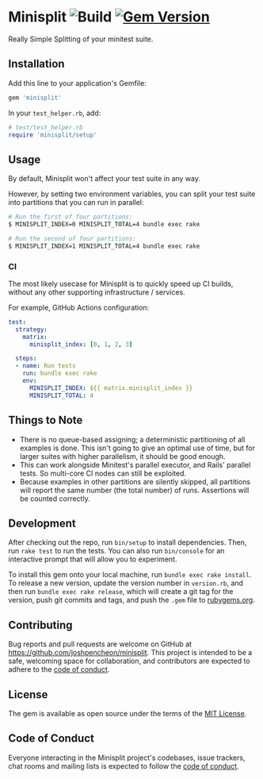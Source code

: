 # Minisplit ![Build](https://github.com/joshpencheon/minisplit/workflows/Ruby/badge.svg)  [![Gem Version](https://badge.fury.io/rb/minisplit.svg)](https://badge.fury.io/rb/minisplit)

Really Simple Splitting of your minitest suite.

## Installation

Add this line to your application's Gemfile:

```ruby
gem 'minisplit'
```

In your `test_helper.rb`, add:

```ruby
# test/test_helper.rb
require 'minisplit/setup'
```

## Usage

By default, Minisplit won't affect your test suite in any way.

However, by setting two environment variables, you can split your test suite into partitions that you can run in parallel:

```bash
# Run the first of four partitions:
$ MINISPLIT_INDEX=0 MINISPLIT_TOTAL=4 bundle exec rake

# Run the second of four partitions:
$ MINISPLIT_INDEX=1 MINISPLIT_TOTAL=4 bundle exec rake
```

### CI

The most likely usecase for Minisplit is to quickly speed up CI builds, without any other supporting infrastructure / services.

For example, GitHub Actions configuration:

```yaml
test:
  strategy:
    matrix:
      minisplit_index: [0, 1, 2, 3]

  steps:
  - name: Run tests
    run: bundle exec rake
    env:
      MINISPLIT_INDEX: ${{ matrix.minisplit_index }}
      MINISPLIT_TOTAL: 4

```

## Things to Note

* There is no queue-based assigning; a deterministic partitioning of all examples is done. This isn't going to give an optimal use of time, but for larger suites with higher parallelism, it should be good enough.
* This can work alongside Minitest's parallel executor, and Rails' parallel tests. So multi-core CI nodes can still be exploited.
* Because examples in other partitions are silently skipped, all partitions will report the same number (the total number) of runs. Assertions will be counted correctly.

## Development

After checking out the repo, run `bin/setup` to install dependencies. Then, run `rake test` to run the tests. You can also run `bin/console` for an interactive prompt that will allow you to experiment.

To install this gem onto your local machine, run `bundle exec rake install`. To release a new version, update the version number in `version.rb`, and then run `bundle exec rake release`, which will create a git tag for the version, push git commits and tags, and push the `.gem` file to [rubygems.org](https://rubygems.org).

## Contributing

Bug reports and pull requests are welcome on GitHub at https://github.com/joshpencheon/minisplit. This project is intended to be a safe, welcoming space for collaboration, and contributors are expected to adhere to the [code of conduct](https://github.com/joshpencheon/minisplit/blob/master/CODE_OF_CONDUCT.md).


## License

The gem is available as open source under the terms of the [MIT License](https://opensource.org/licenses/MIT).

## Code of Conduct

Everyone interacting in the Minisplit project's codebases, issue trackers, chat rooms and mailing lists is expected to follow the [code of conduct](https://github.com/joshpencheon/minisplit/blob/master/CODE_OF_CONDUCT.md).
